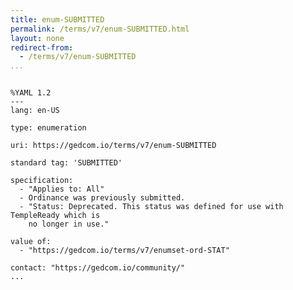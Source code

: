 ```yaml
---
title: enum-SUBMITTED
permalink: /terms/v7/enum-SUBMITTED.html
layout: none
redirect-from:
  - /terms/v7/enum-SUBMITTED
...
```


```

%YAML 1.2
---
lang: en-US

type: enumeration

uri: https://gedcom.io/terms/v7/enum-SUBMITTED

standard tag: 'SUBMITTED'

specification:
  - "Applies to: All"
  - Ordinance was previously submitted.
  - "Status: Deprecated. This status was defined for use with TempleReady which is
    no longer in use."

value of:
  - "https://gedcom.io/terms/v7/enumset-ord-STAT"

contact: "https://gedcom.io/community/"
...

```
